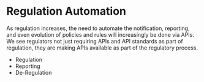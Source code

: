 # Regulation Automation
As regulation increases, the need to automate the notification, reporting, and even evolution of policies and rules will increasingly be done via APIs. We see regulators not just requiring APIs and API standards as part of regulation, they are making APIs available as part of the regulatory process.

- Regulation
- Reporting
- De-Regulation
